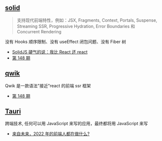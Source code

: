 ## [solid](https://www.solidjs.com/)

> 支持现代前端特性，例如：JSX, Fragments, Context, Portals, Suspense, Streaming SSR, Progressive Hydration, Error Boundaries 和 Concurrent Rendering

没有 Hooks 顺序限制、没有 useEffect 闭包问题、没有 Fiber 树

- [SolidJS 硬气的说：我比 React 还 react](https://segmentfault.com/a/1190000040275257)
- [第 148 期](../blog/148.md)

## [qwik](https://github.com/BuilderIO/qwik)

Qwik 是一款语法"接近"react 的前端 ssr 框架

- [第 148 期](../blog/148.md)

## [Tauri ](https://p3-juejin.byteimg.com/tos-cn-i-k3u1fbpfcp/b6302e29b41b46cbb74cb3723ebb9d7d~tplv-k3u1fbpfcp-zoom-in-crop-mark:4536:0:0:0.awebp)

跨端技术, 任何可以用 JavaScript 来写的应用，最终都将用 JavaScript 来写

- [来自未来，2022 年的前端人都在做什么?](https://juejin.cn/post/7062617190981173278)
